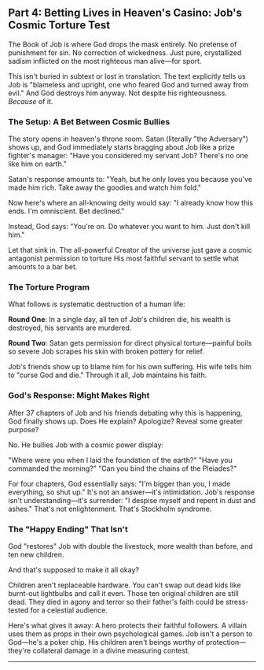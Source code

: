 ## Part 4: Betting Lives in Heaven's Casino: Job's Cosmic Torture Test

The Book of Job is where God drops the mask entirely. No pretense of punishment for sin. No correction of wickedness. Just pure, crystallized sadism inflicted on the most righteous man alive—for sport.

This isn't buried in subtext or lost in translation. The text explicitly tells us Job is "blameless and upright, one who feared God and turned away from evil." And God destroys him anyway. Not despite his righteousness. *Because* of it.

### The Setup: A Bet Between Cosmic Bullies

The story opens in heaven's throne room. Satan (literally "the Adversary") shows up, and God immediately starts bragging about Job like a prize fighter's manager: "Have you considered my servant Job? There's no one like him on earth."

Satan's response amounts to: "Yeah, but he only loves you because you've made him rich. Take away the goodies and watch him fold."

Now here's where an all-knowing deity would say: "I already know how this ends. I'm omniscient. Bet declined."

Instead, God says: "You're on. Do whatever you want to him. Just don't kill him."

Let that sink in. The all-powerful Creator of the universe just gave a cosmic antagonist permission to torture His most faithful servant to settle what amounts to a bar bet.

### The Torture Program

What follows is systematic destruction of a human life:

**Round One**: In a single day, all ten of Job's children die, his wealth is destroyed, his servants are murdered.

**Round Two**: Satan gets permission for direct physical torture—painful boils so severe Job scrapes his skin with broken pottery for relief.

Job's friends show up to blame him for his own suffering. His wife tells him to "curse God and die." Through it all, Job maintains his faith.

### God's Response: Might Makes Right

After 37 chapters of Job and his friends debating why this is happening, God finally shows up. Does He explain? Apologize? Reveal some greater purpose?

No. He bullies Job with a cosmic power display:

"Where were you when I laid the foundation of the earth?"
"Have you commanded the morning?"
"Can you bind the chains of the Pleiades?"

For four chapters, God essentially says: "I'm bigger than you, I made everything, so shut up." It's not an answer—it's intimidation. Job's response isn't understanding—it's surrender: "I despise myself and repent in dust and ashes." That's not enlightenment. That's Stockholm syndrome.

### The "Happy Ending" That Isn't

God "restores" Job with double the livestock, more wealth than before, and ten new children.

And that's supposed to make it all okay? 

Children aren't replaceable hardware. You can't swap out dead kids like burnt-out lightbulbs and call it even. Those ten original children are still dead. They died in agony and terror so their father's faith could be stress-tested for a celestial audience.

Here's what gives it away: A hero protects their faithful followers. A villain uses them as props in their own psychological games. Job isn't a person to God—he's a poker chip. His children aren't beings worthy of protection—they're collateral damage in a divine measuring contest.

---
